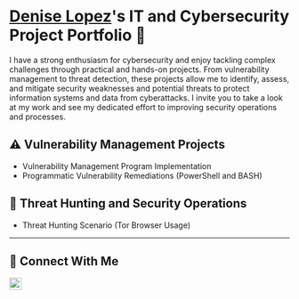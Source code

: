 # <a href="https://www.linkedin.com/in/denise-lopez00/">Denise Lopez</a>'s IT and Cybersecurity Project Portfolio 🔐

I have a strong enthusiasm for cybersecurity and enjoy tackling complex challenges through practical and hands-on projects. From vulnerability management to threat detection, these projects allow me to identify, assess, and mitigate security weaknesses and potential threats to protect information systems and data from cyberattacks. I invite you to take a look at my work and see my dedicated effort to improving security operations and processes. 


## ⚠️ Vulnerability Management Projects

- Vulnerability Management Program Implementation
- Programmatic Vulnerability Remediations (PowerShell and BASH)

## 🚨 Threat Hunting and Security Operations

- Threat Hunting Scenario (Tor Browser Usage)

<hr/>

## 🤳 Connect With Me

[<img align="left" alt="Denise Lopez | LinkedIn" width="22px" src="https://cdn.jsdelivr.net/npm/simple-icons@v3/icons/linkedin.svg" />][linkedin]

[linkedin]: https://linkedin.com/in/denise-lopez00/

<!--
<img width="35" alt="image" src="https://github.com/user-attachments/assets/2f41c7cd-5ea8-4475-b451-a37161b6c3fb"> 
<img width="35" alt="image" src="https://github.com/user-attachments/assets/77649969-9910-4994-8b96-74a116cfb2a8">
-->

